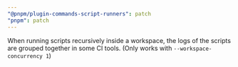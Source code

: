 ```yaml
---
"@pnpm/plugin-commands-script-runners": patch
"pnpm": patch
---
```


When running scripts recursively inside a workspace, the logs of the scripts are grouped together in some CI tools. (Only works with `--workspace-concurrency 1`)